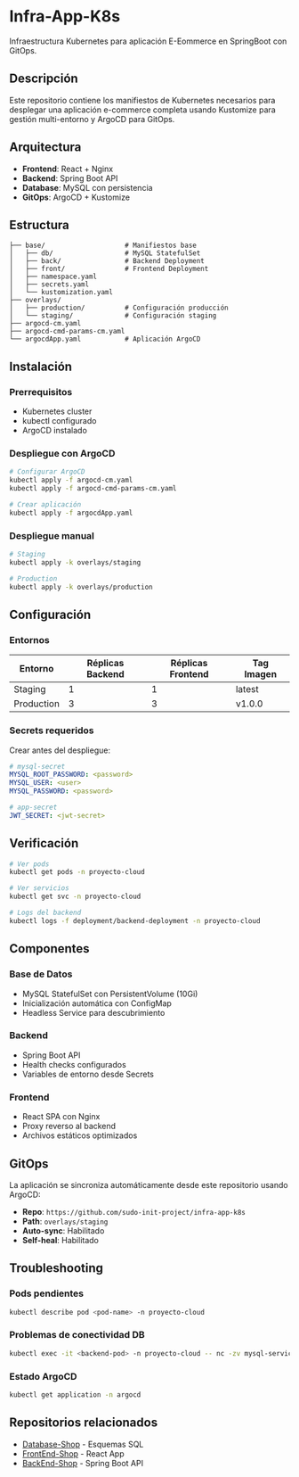 # Infra-App-K8s

Infraestructura Kubernetes para aplicación E-Eommerce en SpringBoot con GitOps.

## Descripción

Este repositorio contiene los manifiestos de Kubernetes necesarios para desplegar una aplicación e-commerce completa usando Kustomize para gestión multi-entorno y ArgoCD para GitOps.

## Arquitectura

- **Frontend**: React + Nginx
- **Backend**: Spring Boot API 
- **Database**: MySQL con persistencia
- **GitOps**: ArgoCD + Kustomize

## Estructura

```
├── base/                    # Manifiestos base
│   ├── db/                  # MySQL StatefulSet
│   ├── back/                # Backend Deployment
│   ├── front/               # Frontend Deployment
│   ├── namespace.yaml
│   ├── secrets.yaml
│   └── kustomization.yaml
├── overlays/
│   ├── production/          # Configuración producción
│   └── staging/             # Configuración staging
├── argocd-cm.yaml
├── argocd-cmd-params-cm.yaml
└── argocdApp.yaml           # Aplicación ArgoCD
```

## Instalación

### Prerrequisitos

- Kubernetes cluster
- kubectl configurado
- ArgoCD instalado

### Despliegue con ArgoCD

```bash
# Configurar ArgoCD
kubectl apply -f argocd-cm.yaml
kubectl apply -f argocd-cmd-params-cm.yaml

# Crear aplicación
kubectl apply -f argocdApp.yaml
```

### Despliegue manual

```bash
# Staging
kubectl apply -k overlays/staging

# Production
kubectl apply -k overlays/production
```

## Configuración

### Entornos

| Entorno | Réplicas Backend | Réplicas Frontend | Tag Imagen |
|---------|------------------|-------------------|------------|
| Staging | 1 | 1 | latest |
| Production | 3 | 3 | v1.0.0 |

### Secrets requeridos

Crear antes del despliegue:

```yaml
# mysql-secret
MYSQL_ROOT_PASSWORD: <password>
MYSQL_USER: <user>
MYSQL_PASSWORD: <password>

# app-secret  
JWT_SECRET: <jwt-secret>
```

## Verificación

```bash
# Ver pods
kubectl get pods -n proyecto-cloud

# Ver servicios
kubectl get svc -n proyecto-cloud

# Logs del backend
kubectl logs -f deployment/backend-deployment -n proyecto-cloud
```

## Componentes

### Base de Datos
- MySQL StatefulSet con PersistentVolume (10Gi)
- Inicialización automática con ConfigMap
- Headless Service para descubrimiento

### Backend
- Spring Boot API
- Health checks configurados
- Variables de entorno desde Secrets

### Frontend
- React SPA con Nginx
- Proxy reverso al backend
- Archivos estáticos optimizados

## GitOps

La aplicación se sincroniza automáticamente desde este repositorio usando ArgoCD:

- **Repo**: `https://github.com/sudo-init-project/infra-app-k8s`
- **Path**: `overlays/staging` 
- **Auto-sync**: Habilitado
- **Self-heal**: Habilitado

## Troubleshooting

### Pods pendientes
```bash
kubectl describe pod <pod-name> -n proyecto-cloud
```

### Problemas de conectividad DB
```bash
kubectl exec -it <backend-pod> -n proyecto-cloud -- nc -zv mysql-service 3306
```

### Estado ArgoCD
```bash
kubectl get application -n argocd
```

## Repositorios relacionados

- [Database-Shop](https://github.com/sudo-init-project/Database-Shop) - Esquemas SQL
- [FrontEnd-Shop](https://github.com/sudo-init-project/FrontEnd-Shop) - React App  
- [BackEnd-Shop](https://github.com/sudo-init-project/BackEnd-Shop) - Spring Boot API
